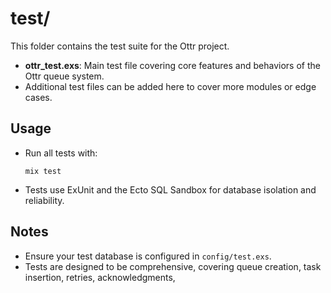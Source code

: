 # test/

This folder contains the test suite for the Ottr project.

- **ottr_test.exs**: Main test file covering core features and behaviors of the Ottr queue system.
- Additional test files can be added here to cover more modules or edge cases.

## Usage

- Run all tests with:
  ```shell
  mix test
  ```
- Tests use ExUnit and the Ecto SQL Sandbox for database isolation and reliability.

## Notes

- Ensure your test database is configured in `config/test.exs`.
- Tests are designed to be comprehensive, covering queue creation, task insertion, retries, acknowledgments,